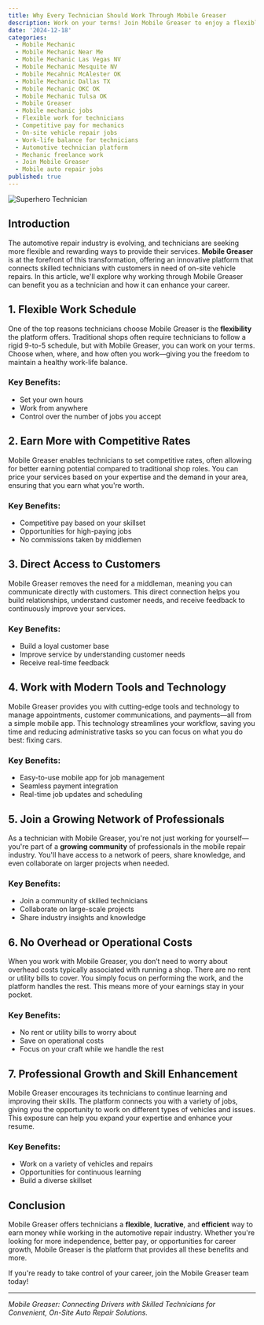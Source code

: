 ```yaml
---
title: Why Every Technician Should Work Through Mobile Greaser
description: Work on your terms! Join Mobile Greaser to enjoy a flexible schedule, competitive pay, no overhead costs, and direct access to customers. Empower your career as a mobile mechanic today.
date: '2024-12-18'
categories:
  - Mobile Mechanic
  - Mobile Mechanic Near Me
  - Mobile Mechanic Las Vegas NV
  - Mobile Mechanic Mesquite NV
  - Mobile Mecahnic McAlester OK
  - Mobile Mechanic Dallas TX
  - Mobile Mechanic OKC OK
  - Mobile Mechanic Tulsa OK
  - Mobile Greaser
  - Mobile mechanic jobs
  - Flexible work for technicians
  - Competitive pay for mechanics
  - On-site vehicle repair jobs
  - Work-life balance for technicians
  - Automotive technician platform
  - Mechanic freelance work
  - Join Mobile Greaser
  - Mobile auto repair jobs
published: true
---
```


![Superhero Technician](/superhero_technician.jpg)

## Introduction

The automotive repair industry is evolving, and technicians are seeking more flexible and rewarding ways to provide their services. **Mobile Greaser** is at the forefront of this transformation, offering an innovative platform that connects skilled technicians with customers in need of on-site vehicle repairs. In this article, we'll explore why working through Mobile Greaser can benefit you as a technician and how it can enhance your career.

## 1. **Flexible Work Schedule**

One of the top reasons technicians choose Mobile Greaser is the **flexibility** the platform offers. Traditional shops often require technicians to follow a rigid 9-to-5 schedule, but with Mobile Greaser, you can work on your terms. Choose when, where, and how often you work—giving you the freedom to maintain a healthy work-life balance.

### Key Benefits:
- Set your own hours
- Work from anywhere
- Control over the number of jobs you accept

## 2. **Earn More with Competitive Rates**

Mobile Greaser enables technicians to set competitive rates, often allowing for better earning potential compared to traditional shop roles. You can price your services based on your expertise and the demand in your area, ensuring that you earn what you're worth.

### Key Benefits:
- Competitive pay based on your skillset
- Opportunities for high-paying jobs
- No commissions taken by middlemen

## 3. **Direct Access to Customers**

Mobile Greaser removes the need for a middleman, meaning you can communicate directly with customers. This direct connection helps you build relationships, understand customer needs, and receive feedback to continuously improve your services.

### Key Benefits:
- Build a loyal customer base
- Improve service by understanding customer needs
- Receive real-time feedback

## 4. **Work with Modern Tools and Technology**

Mobile Greaser provides you with cutting-edge tools and technology to manage appointments, customer communications, and payments—all from a simple mobile app. This technology streamlines your workflow, saving you time and reducing administrative tasks so you can focus on what you do best: fixing cars.

### Key Benefits:
- Easy-to-use mobile app for job management
- Seamless payment integration
- Real-time job updates and scheduling

## 5. **Join a Growing Network of Professionals**

As a technician with Mobile Greaser, you're not just working for yourself—you're part of a **growing community** of professionals in the mobile repair industry. You'll have access to a network of peers, share knowledge, and even collaborate on larger projects when needed.

### Key Benefits:
- Join a community of skilled technicians
- Collaborate on large-scale projects
- Share industry insights and knowledge

## 6. **No Overhead or Operational Costs**

When you work with Mobile Greaser, you don’t need to worry about overhead costs typically associated with running a shop. There are no rent or utility bills to cover. You simply focus on performing the work, and the platform handles the rest. This means more of your earnings stay in your pocket.

### Key Benefits:
- No rent or utility bills to worry about
- Save on operational costs
- Focus on your craft while we handle the rest

## 7. **Professional Growth and Skill Enhancement**

Mobile Greaser encourages its technicians to continue learning and improving their skills. The platform connects you with a variety of jobs, giving you the opportunity to work on different types of vehicles and issues. This exposure can help you expand your expertise and enhance your resume.

### Key Benefits:
- Work on a variety of vehicles and repairs
- Opportunities for continuous learning
- Build a diverse skillset

## Conclusion

Mobile Greaser offers technicians a **flexible**, **lucrative**, and **efficient** way to earn money while working in the automotive repair industry. Whether you're looking for more independence, better pay, or opportunities for career growth, Mobile Greaser is the platform that provides all these benefits and more.

If you're ready to take control of your career, join the Mobile Greaser team today!

---

*Mobile Greaser: Connecting Drivers with Skilled Technicians for Convenient, On-Site Auto Repair Solutions.*

